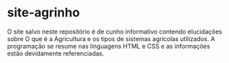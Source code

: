 # site-agrinho
O site salvo neste repositório é de cunho informativo contendo elucidações sobre O que é a Agricultura e os tipos de sistemas agrícolas utilizados. A programação se resume nas linguagens HTML e CSS e as informações estão devidamente referenciadas.
